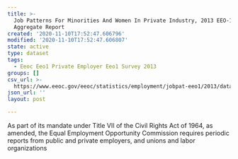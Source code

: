 ```yaml
---
title: >-
  Job Patterns For Minorities And Women In Private Industry, 2013 EEO-1 CBSA
  Aggregate Report
created: '2020-11-10T17:52:47.606796'
modified: '2020-11-10T17:52:47.606807'
state: active
type: dataset
tags:
  - Eeoc Eeo1 Private Employer Eeo1 Survey 2013
groups: []
csv_url: >-
  https://www.eeoc.gov/eeoc/statistics/employment/jobpat-eeo1/2013/datasets/year13_cbsa.txt
json_url: ''
layout: post

---
```

As part of its mandate under Title VII of the Civil Rights Act of 1964, as amended, the Equal Employment Opportunity Commission requires periodic reports from public and private employers, and unions and labor organizations 
